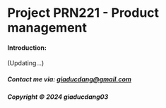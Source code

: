 # Project PRN221 - Product management

#### Introduction:
(Updating...)

##### Contact me via: giaducdang@gmail.com

##### Copyright &#169; 2024 giaducdang03